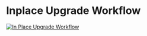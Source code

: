 # Inplace Upgrade Workflow

[![In Place Upgrade Workflow](/_static/images/inplace-upgrade-workflow.svg)](/_static/images/inplace-upgrade-workflow.svg)
